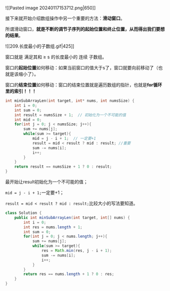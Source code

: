 ![[Pasted image 20240117153712.png|650]]

接下来就开始介绍数组操作中另一个重要的方法：**滑动窗口**。

所谓滑动窗口，**就是不断的调节子序列的起始位置和终止位置，从而得出我们要想的结果**。

![[209.长度最小的子数组.gif|425]]

窗口就是 满足其和 ≥ s 的长度最小的 连续 子数组。

窗口的**起始位置**如何移动：如果当前窗口的值大于s了，窗口就要向前移动了（也就是该缩小了）。

窗口的**结束位置**如何移动：窗口的结束位置就是遍历数组的指针，也就是**for循环里的索引！！！**

```c
int minSubArrayLen(int target, int* nums, int numsSize) {
    int i = 0;
    int sum = 0;
    int result = numsSize + 1;  // 初始化为一个不可能的值
    int mid = 0;
    for(int j = 0; j < numsSize; j++){
        sum += nums[j];
        while(sum >= target){
            mid = j - i + 1;  // 一定要+1
            result = mid < result ? mid : result; //重要
            sum -= nums[i];
            i++;
        }
    }
    return result == numsSize + 1 ? 0 : result;
}
```

最开始让result初始化为一个不可能的值；

`mid = j - i + 1;`一定要+1；

`result = mid < result ? mid : result;`比较大小的写法要知道。


```java
class Solution {
    public int minSubArrayLen(int target, int[] nums) {
        int i = 0;
        int res = nums.length + 1;
        int sum = 0;
        for(int j = 0; j < nums.length; j++){
            sum += nums[j];
            while(sum >= target){
                res = Math.min(res, j - i + 1);
                sum -= nums[i];
                i++;
            }
        }
        return res == nums.length + 1 ? 0 : res;
    }
}
```
